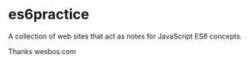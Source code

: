 # es6practice
A collection of web sites that act as notes for JavaScript ES6 concepts.

Thanks wesbos.com
